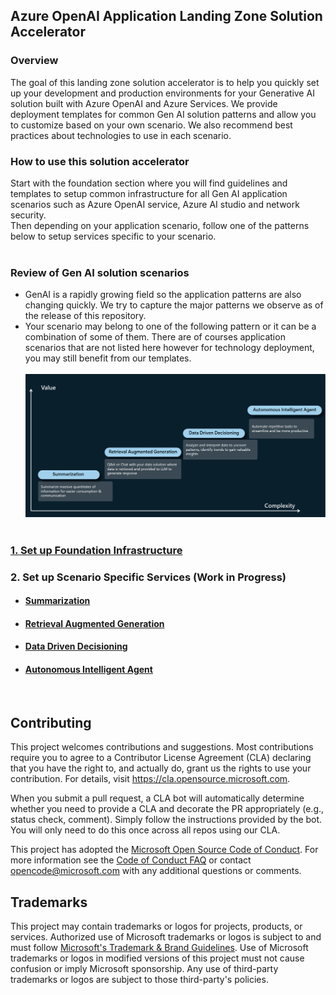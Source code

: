 ## Azure OpenAI Application Landing Zone Solution Accelerator  
### Overview  
The goal of this landing zone solution accelerator is to help you quickly set up your development and production environments for your Generative AI solution built with Azure OpenAI and Azure Services. We provide deployment templates for common Gen AI solution patterns and allow you to customize based on your own scenario. We also recommend best practices about technologies to use in each scenario.  
### How to use this solution accelerator  
Start with the foundation section where you will find guidelines and templates to setup common infrastructure for all Gen AI application scenarios such as Azure OpenAI service, Azure AI studio and network security.  
Then depending on your application scenario, follow one of the patterns below to setup services specific to your scenario.  
&nbsp;  
### Review of Gen AI solution scenarios  
- GenAI is a rapidly growing field so the application patterns are also changing quickly. We try to capture the major patterns we observe as of the release of this repository.   
- Your scenario may belong to one of the following pattern or it can be a combination of some of them. There are of courses application scenarios that are not listed here however for technology deployment, you may still benefit from our templates.  
&nbsp;  
![Gen AI Use Cases](media/gen_ai_use_cases.png)  
&nbsp;  
### [1. Set up Foundation Infrastructure](./foundation/)  
### 2. Set up Scenario Specific Services (Work in Progress)    
- #### [Summarization](./scenarios/summarization/)  
- #### [Retrieval Augmented Generation](./scenarios/rag/)  
- #### [Data Driven Decisioning](./scenarios/data_driven_decisioning/)  
- #### [Autonomous Intelligent Agent](./scenarios/autonomous_agent/)  
&nbsp;  


## Contributing

This project welcomes contributions and suggestions.  Most contributions require you to agree to a
Contributor License Agreement (CLA) declaring that you have the right to, and actually do, grant us
the rights to use your contribution. For details, visit https://cla.opensource.microsoft.com.

When you submit a pull request, a CLA bot will automatically determine whether you need to provide
a CLA and decorate the PR appropriately (e.g., status check, comment). Simply follow the instructions
provided by the bot. You will only need to do this once across all repos using our CLA.

This project has adopted the [Microsoft Open Source Code of Conduct](https://opensource.microsoft.com/codeofconduct/).
For more information see the [Code of Conduct FAQ](https://opensource.microsoft.com/codeofconduct/faq/) or
contact [opencode@microsoft.com](mailto:opencode@microsoft.com) with any additional questions or comments.

## Trademarks

This project may contain trademarks or logos for projects, products, or services. Authorized use of Microsoft 
trademarks or logos is subject to and must follow 
[Microsoft's Trademark & Brand Guidelines](https://www.microsoft.com/en-us/legal/intellectualproperty/trademarks/usage/general).
Use of Microsoft trademarks or logos in modified versions of this project must not cause confusion or imply Microsoft sponsorship.
Any use of third-party trademarks or logos are subject to those third-party's policies.


